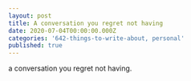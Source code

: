 ```yaml
---
layout: post
title: A conversation you regret not having
date: 2020-07-04T00:00:00.000Z
categories: '642-things-to-write-about, personal'
published: true
---
```

a conversation you regret not having.
